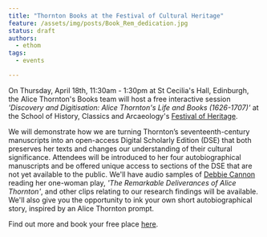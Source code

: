 ```yaml
---
title: "Thornton Books at the Festival of Cultural Heritage"
feature: /assets/img/posts/Book_Rem_dedication.jpg
status: draft
authors:
  - ethom
tags:
  - events

---
```

On Thursday, April 18th, 11:30am - 1:30pm at St Cecilia's Hall, Edinburgh, the Alice Thornton's Books team will host a free interactive session *'Discovery and Digitisation: Alice Thornton's Life and Books (1626-1707)'* at the School of History, Classics and Arcaeology's [Festival of Heritage](https://blogs.ed.ac.uk/heritagefestival24/programme-of-events-and-activities/).

We will demonstrate how we are turning Thornton’s seventeenth-century manuscripts into an open-access Digital Scholarly Edition (DSE) that both preserves her texts and changes our understanding of their cultural significance. Attendees will be introduced to her four autobiographical manuscripts and be offered unique access to sections of the DSE that are not yet available to the public. We'll have audio samples of [Debbie Cannon](https://debbiecannon.org/) reading her one-woman play, *'The Remarkable Deliverances of Alice Thornton'*, and other clips relating to our research findings will be available. We'll also give you the opportunity to ink your own short autobiographical story, inspired by an Alice Thornton prompt.

Find out more and book your free place [here](https://www.eventbrite.co.uk/e/discovery-and-digitisation-alice-thorntons-life-and-books-1626-1707-tickets-880068016127?aff=oddtdtcreator). 



